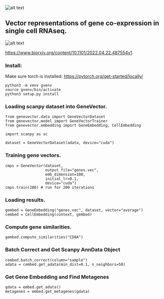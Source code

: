 ![alt text](https://github.com/nceglia/genevector/blob/main/logo.png?raw=true)
## Vector representations of gene co-expression in single cell RNAseq.

![alt text](https://github.com/nceglia/genevector/blob/main/framework.png?raw=true)

https://www.biorxiv.org/content/10.1101/2022.04.22.487554v1

### Install:
Make sure torch is installed: https://pytorch.org/get-started/locally/
```
python3 -m venv gvenv
source gvenv/bin/activate
python3 setup.py install
```

### Loading scanpy dataset into GeneVector.
```
from genevector.data import GeneVectorDataset
from genevector.model import GeneVectorTrainer
from genevector.embedding import GeneEmbedding, CellEmbedding

import scanpy as sc

dataset = GeneVectorDataset(adata, device="cuda")
```

### Training gene vectors.
```
cmps = GeneVector(dataset,
                  output_file="genes.vec",
                  emb_dimension=100,
                  initial_lr=0.1,
                  device="cuda")
cmps.train(200) # run for 200 iterations
```

### Loading results.
```
gembed = GeneEmbedding("genes.vec", dataset, vector="average")
cembed = CellEmbedding(context, gembed)
```

### Compute gene similarities.
```
gembed.compute_similarities("CD8A")
```

### Batch Correct and Get Scanpy AnnData Object
```
cembed.batch_correct(column="sample")
adata = cembed.get_adata(min_dist=0.1, n_neighbors=50)
```

### Get Gene Embedding and Find Metagenes
```
gdata = embed.get_adata()
metagenes = embed.get_metagenes(gdata)
```






